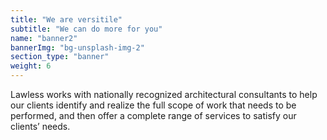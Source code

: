 ```yaml
---
title: "We are versitile"
subtitle: "We can do more for you"
name: "banner2"
bannerImg: "bg-unsplash-img-2"
section_type: "banner"
weight: 6
---
```


Lawless works with nationally recognized architectural consultants to help our clients identify and realize the full scope of work that needs to be performed, and then offer a complete range of services to satisfy our clients’ needs.
